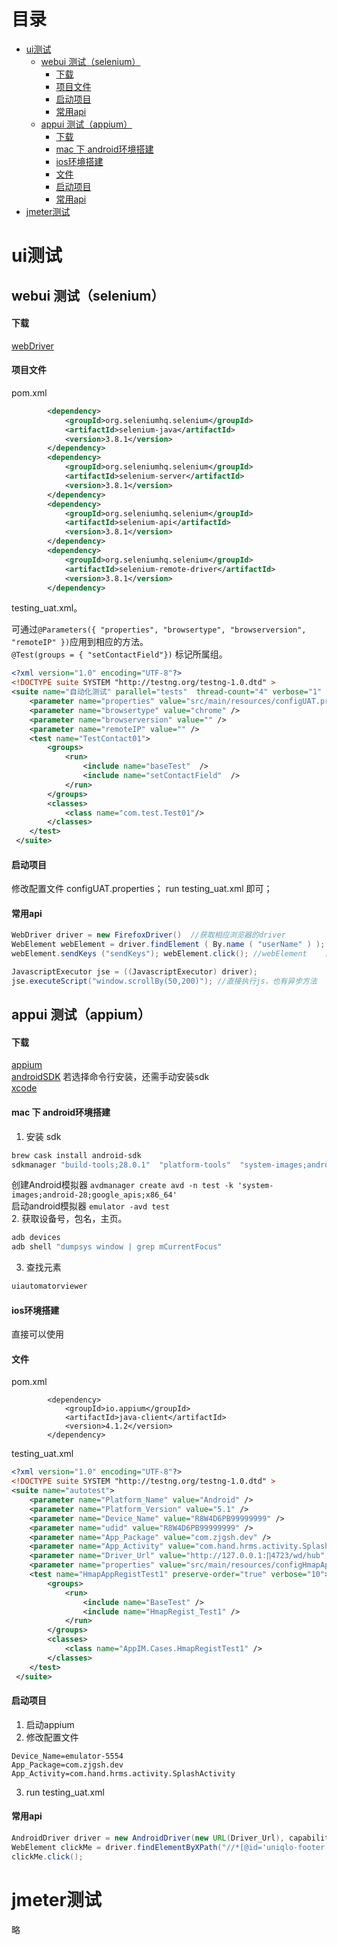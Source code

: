 # 目录
<!-- MarkdownTOC autolink="true" -->

- [ui测试](#ui%E6%B5%8B%E8%AF%95)
    - [webui 测试（selenium）](#webui-%E6%B5%8B%E8%AF%95%EF%BC%88selenium%EF%BC%89)
        - [下载](#%E4%B8%8B%E8%BD%BD)
        - [项目文件](#%E9%A1%B9%E7%9B%AE%E6%96%87%E4%BB%B6)
        - [启动项目](#%E5%90%AF%E5%8A%A8%E9%A1%B9%E7%9B%AE)
        - [常用api](#%E5%B8%B8%E7%94%A8api)
    - [appui 测试（appium）](#appui-%E6%B5%8B%E8%AF%95%EF%BC%88appium%EF%BC%89)
        - [下载](#%E4%B8%8B%E8%BD%BD-1)
        - [mac 下 android环境搭建](#mac-%E4%B8%8B-android%E7%8E%AF%E5%A2%83%E6%90%AD%E5%BB%BA)
        - [ios环境搭建](#ios%E7%8E%AF%E5%A2%83%E6%90%AD%E5%BB%BA)
        - [文件](#%E6%96%87%E4%BB%B6)
        - [启动项目](#%E5%90%AF%E5%8A%A8%E9%A1%B9%E7%9B%AE-1)
        - [常用api](#%E5%B8%B8%E7%94%A8api-1)
- [jmeter测试](#jmeter%E6%B5%8B%E8%AF%95)

<!-- /MarkdownTOC -->


# ui测试
## webui 测试（selenium）
#### 下载
[webDriver](http://chromedriver.storage.googleapis.com/index.html) 
#### 项目文件
pom.xml
```xml
        <dependency>
            <groupId>org.seleniumhq.selenium</groupId>
            <artifactId>selenium-java</artifactId>
            <version>3.8.1</version>
        </dependency>
        <dependency>
            <groupId>org.seleniumhq.selenium</groupId>
            <artifactId>selenium-server</artifactId>
            <version>3.8.1</version>
        </dependency>
        <dependency>
            <groupId>org.seleniumhq.selenium</groupId>
            <artifactId>selenium-api</artifactId>
            <version>3.8.1</version>
        </dependency>
        <dependency>
            <groupId>org.seleniumhq.selenium</groupId>
            <artifactId>selenium-remote-driver</artifactId>
            <version>3.8.1</version>
        </dependency>
```
testing_uat.xml。 

可通过`@Parameters({ "properties", "browsertype", "browserversion", "remoteIP" })`应用到相应的方法。    
`@Test(groups = { "setContactField"})` 标记所属组。
```xml
<?xml version="1.0" encoding="UTF-8"?>
<!DOCTYPE suite SYSTEM "http://testng.org/testng-1.0.dtd" >
<suite name="自动化测试" parallel="tests"  thread-count="4" verbose="1" >
    <parameter name="properties" value="src/main/resources/configUAT.properties" />
    <parameter name="browsertype" value="chrome" />
    <parameter name="browserversion" value="" />
    <parameter name="remoteIP" value="" />
    <test name="TestContact01">
        <groups>
            <run>
                <include name="baseTest"  />
                <include name="setContactField"  />
            </run>
        </groups>
        <classes>
            <class name="com.test.Test01"/>
        </classes>
    </test>
 </suite>
```
#### 启动项目
修改配置文件 configUAT.properties；
run testing_uat.xml 即可；

#### 常用api
```java
WebDriver driver = new FirefoxDriver() 	//获取相应浏览器的driver
WebElement webElement = driver.findElement ( By.name ( "userName" ) ); //获取html元素
webElement.sendKeys ("sendKeys"); webElement.click(); //webElement    常用js动作

JavascriptExecutor jse = ((JavascriptExecutor) driver);
jse.executeScript("window.scrollBy(50,200)"); //直接执行js，也有异步方法
```
## appui 测试（appium）
#### 下载
[appium](https://github.com/appium/appium-desktop/releases)  
[androidSDK](https://developer.android.com/studio/#downloads)  若选择命令行安装，还需手动安装sdk  
[xcode](https://developer.apple.com/download/)
#### mac 下 android环境搭建 
1. 安装 sdk
```bash
brew cask install android-sdk 
sdkmanager "build-tools;28.0.1"  "platform-tools"  "system-images;android-28;google_apis;x86_64" "emulator"
```
创建Android模拟器 `avdmanager create avd -n test -k 'system-images;android-28;google_apis;x86_64'`  
启动android模拟器 `emulator -avd test`  
2. 获取设备号，包名，主页。
```bash
adb devices
adb shell "dumpsys window | grep mCurrentFocus"
```
3. 查找元素 
```bash
uiautomatorviewer
```

#### ios环境搭建
直接可以使用
#### 文件
pom.xml
```pom
        <dependency>
            <groupId>io.appium</groupId>
            <artifactId>java-client</artifactId>
            <version>4.1.2</version>
        </dependency>
```

testing_uat.xml
```xml
<?xml version="1.0" encoding="UTF-8"?>
<!DOCTYPE suite SYSTEM "http://testng.org/testng-1.0.dtd" >
<suite name="autotest">
	<parameter name="Platform_Name" value="Android" />
	<parameter name="Platform_Version" value="5.1" />
	<parameter name="Device_Name" value="R8W4D6PB99999999" />
	<parameter name="udid" value="R8W4D6PB99999999" />
	<parameter name="App_Package" value="com.zjgsh.dev" />
	<parameter name="App_Activity" value="com.hand.hrms.activity.SplashActivity" />
	<parameter name="Driver_Url" value="http://127.0.0.1:∏4723/wd/hub" />
	<parameter name="properties" value="src/main/resources/configHmapAppTest.properties" />
	<test name="HmapAppRegistTest1" preserve-order="true" verbose="10">
		<groups>
			<run>
				<include name="BaseTest" />
				<include name="HmapRegist_Test1" />
			</run>
		</groups>
		<classes>
			<class name="AppIM.Cases.HmapRegistTest1" />
		</classes>
	</test>
 </suite>
```
#### 启动项目
1. 启动appium
2. 修改配置文件
```
Device_Name=emulator-5554
App_Package=com.zjgsh.dev
App_Activity=com.hand.hrms.activity.SplashActivity
```
3. run testing_uat.xml 

#### 常用api
```java
AndroidDriver driver = new AndroidDriver(new URL(Driver_Url), capabilities); 
WebElement clickMe = driver.findElementByXPath("//*[@id='uniqlo-footer']/footer/div[5]/a");
clickMe.click();
```
# jmeter测试
略


